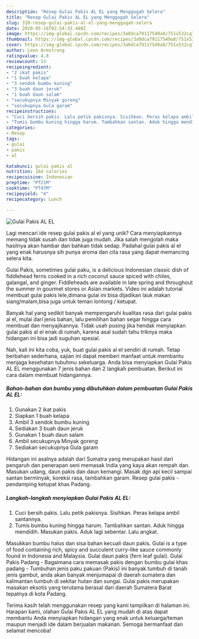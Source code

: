 ```yaml
---
description: "Resep Gulai Pakis AL EL yang Menggugah Selera"
title: "Resep Gulai Pakis AL EL yang Menggugah Selera"
slug: 310-resep-gulai-pakis-al-el-yang-menggugah-selera
date: 2020-05-16T02:54:33.480Z
image: https://img-global.cpcdn.com/recipes/3a0dca79117549a8/751x532cq70/gulai-pakis-al-el-foto-resep-utama.jpg
thumbnail: https://img-global.cpcdn.com/recipes/3a0dca79117549a8/751x532cq70/gulai-pakis-al-el-foto-resep-utama.jpg
cover: https://img-global.cpcdn.com/recipes/3a0dca79117549a8/751x532cq70/gulai-pakis-al-el-foto-resep-utama.jpg
author: Leon Armstrong
ratingvalue: 4.8
reviewcount: 13
recipeingredient:
- "2 ikat pakis"
- "1 buah kelapa"
- "3 sendok bumbu kuning"
- "3 buah daun jeruk"
- "1 buah daun salam"
- "secukupnya Minyak goreng"
- "secukupnya Gula garam"
recipeinstructions:
- "Cuci bersih pakis. Lalu petik pakisnya. Sisihkan. Peras kelapa ambil santannya."
- "Tumis bumbu kuning hingga harum. Tambahkan santan. Aduk hingga mendidih. Masukan pakis. Aduk lagi sebentar. Lalu angkat."
categories:
- Resep
tags:
- gulai
- pakis
- al

katakunci: gulai pakis al 
nutrition: 164 calories
recipecuisine: Indonesian
preptime: "PT21M"
cooktime: "PT47M"
recipeyield: "4"
recipecategory: Lunch

---
```



![Gulai Pakis AL EL](https://img-global.cpcdn.com/recipes/3a0dca79117549a8/751x532cq70/gulai-pakis-al-el-foto-resep-utama.jpg)

Lagi mencari ide resep gulai pakis al el yang unik? Cara menyiapkannya memang tidak susah dan tidak juga mudah. Jika salah mengolah maka hasilnya akan hambar dan bahkan tidak sedap. Padahal gulai pakis al el yang enak harusnya sih punya aroma dan cita rasa yang dapat memancing selera kita.

Gulai Pakis, sometimes gulai paku, is a delicious Indonesian classic dish of fiddlehead ferns cooked in a rich coconut sauce spiced with chiles, galangal, and ginger. Fiddleheads are available in late spring and throughout the summer in gourmet stores or Asian markets. Video ini adalah tutorial membuat gulai pakis lele,dimana gulai ini bisa dijadikan lauk makan siang/malam,bisa juga untuk teman lontong / ketupat.

Banyak hal yang sedikit banyak mempengaruhi kualitas rasa dari gulai pakis al el, mulai dari jenis bahan, lalu pemilihan bahan segar hingga cara membuat dan menyajikannya. Tidak usah pusing jika hendak menyiapkan gulai pakis al el enak di rumah, karena asal sudah tahu triknya maka hidangan ini bisa jadi suguhan spesial.


Nah, kali ini kita coba, yuk, buat gulai pakis al el sendiri di rumah. Tetap berbahan sederhana, sajian ini dapat memberi manfaat untuk membantu menjaga kesehatan tubuhmu sekeluarga. Anda bisa menyiapkan Gulai Pakis AL EL menggunakan 7 jenis bahan dan 2 langkah pembuatan. Berikut ini cara dalam membuat hidangannya.

<!--inarticleads1-->

##### Bahan-bahan dan bumbu yang dibutuhkan dalam pembuatan Gulai Pakis AL EL:

1. Gunakan 2 ikat pakis
1. Siapkan 1 buah kelapa
1. Ambil 3 sendok bumbu kuning
1. Sediakan 3 buah daun jeruk
1. Gunakan 1 buah daun salam
1. Ambil secukupnya Minyak goreng
1. Sediakan secukupnya Gula garam


Hidangan ini asalnya adalah dari Sumatra yang merupakan hasil dari pengaruh dan penerapan seni memasak India yang kaya akan rempah dan. Masukan udang, daun pakis dan daun kemangi. Masak dgn api kecil sampai santan berminyak, koreksi rasa, tambahkan garam. Resep gulai pakis - pendamping ketupat khas Padang. 

<!--inarticleads2-->

##### Langkah-langkah menyiapkan Gulai Pakis AL EL:

1. Cuci bersih pakis. Lalu petik pakisnya. Sisihkan. Peras kelapa ambil santannya.
1. Tumis bumbu kuning hingga harum. Tambahkan santan. Aduk hingga mendidih. Masukan pakis. Aduk lagi sebentar. Lalu angkat.


Masukkan bumbu halus dan sisa bahan kecuali daun pakis. Gulai is a type of food containing rich, spicy and succulent curry-like sauce commonly found in Indonesia and Malaysia. Gulai daun pakis (fern leaf gulai). Gulai Pakis Padang - Bagaimana cara memasak pakis dengan bumbu gulai khas padang - Tumbuhan jenis paku pakuan (Pakis) ini banyak tumbuh di tanah jenis gambut, anda akan banyak menjumapai di daerah sumatera dan kalimantan tumbuh di sekitar hutan dan sungai. Gulai pakis merupakan masakan eksotis yang terutama berasal dari daerah Sumatera Barat tepatnya di kota Padang. 

Terima kasih telah menggunakan resep yang kami tampilkan di halaman ini. Harapan kami, olahan Gulai Pakis AL EL yang mudah di atas dapat membantu Anda menyiapkan hidangan yang enak untuk keluarga/teman maupun menjadi ide dalam berjualan makanan. Semoga bermanfaat dan selamat mencoba!
